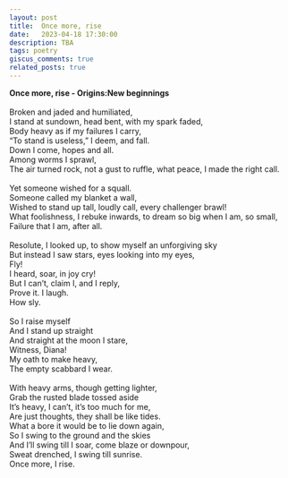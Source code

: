 ```yaml
---
layout: post
title:  Once more, rise
date:   2023-04-18 17:30:00
description: TBA
tags: poetry
giscus_comments: true
related_posts: true
---
```


<div class="poem">
<b>Once more, rise - Origins:New beginnings</b><br><br>Broken and jaded and humiliated,<br>I stand at sundown, head bent, with my spark faded,<br>Body heavy as if my failures I carry,<br>“To stand is useless,” I deem, and fall.<br>Down I come, hopes and all.<br>Among worms I sprawl,<br>The air turned rock, not a gust to ruffle, what peace, I made the right call.<br><br>Yet someone wished for a squall.<br>Someone called my blanket a wall,<br>Wished to stand up tall, loudly call, every challenger brawl!<br>What foolishness, I rebuke inwards, to dream so big when I am, so small,<br>Failure that I am, after all.<br><br>Resolute, I looked up, to show myself an unforgiving sky<br>But instead I saw stars, eyes looking into my eyes,<br>Fly!<br>I heard, soar, in joy cry!<br>But I can’t, claim I, and I reply,<br>Prove it. I laugh.<br>How sly.<br><br>So I raise myself<br>And I stand up straight<br>And straight at the moon I stare,<br>Witness, Diana!<br>My oath to make heavy,<br>The empty scabbard I wear.<br><br>With heavy arms, though getting lighter, <br>Grab the rusted blade tossed aside<br>It’s heavy, I can’t, it’s too much for me,<br>Are just thoughts, they shall be like tides.<br>What a bore it would be to lie down again,<br>So I swing to the ground and the skies<br>And I’ll swing till I soar, come blaze or downpour,<br>Sweat drenched, I swing till sunrise.<br>Once more, I rise.</div>